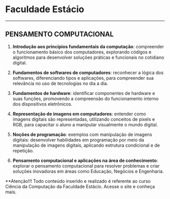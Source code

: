 # Faculdade Estácio
---
## PENSAMENTO COMPUTACIONAL
1. **Introdução aos princípios fundamentais da computação**: compreender o funcionamento básico dos computadores, explorando códigos e algoritmos para desenvolver soluções práticas e funcionais no cotidiano digital.
 
1. **Fundamentos de softwares de computadores**: reconhecer a lógica dos softwares, diferenciando tipos e aplicações, para compreender sua relevância no uso de tecnologias no dia a dia.
 
1. **Fundamentos de hardware**: identificar componentes de hardware e suas funções, promovendo a compreensão do funcionamento interno dos dispositivos eletrônicos.
 
1. **Representação de imagens em computadores**: entender como imagens digitais são representadas, utilizando conceitos de pixels e RGB, para capacitar o aluno a manipular visualmente o mundo digital.
 
1. **Noções de programação**: exemplos com manipulação de imagens digitais: desenvolver habilidades em programação por meio da manipulação de imagens digitais, aplicando estrutura condicional e de repetição.
 
1. **Pensamento computacional e aplicações na área de conhecimento**: explorar o pensamento computacional para resolver problemas e criar soluções inovadoras em áreas como Educação, Negócios e Engenharia.


**Atenção!!!
Todo conteúdo inserido e realizado é referente ao curso Ciência da Computação da Faculdade Estácio.
Acesse o site e conheça mais.
